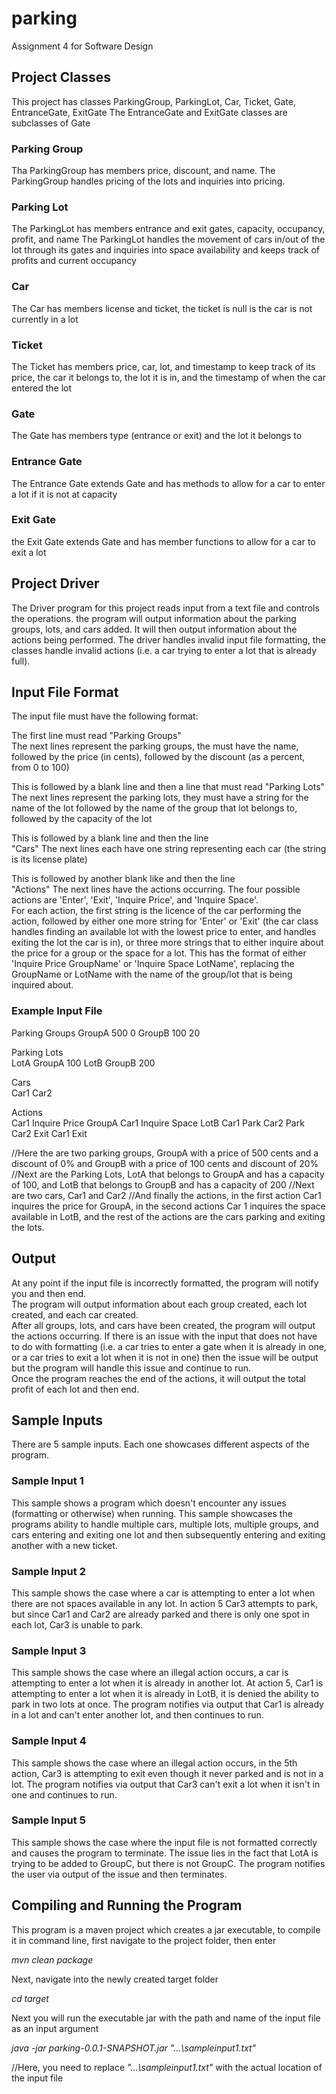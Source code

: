 # parking
Assignment 4  for Software Design

## Project Classes
This project has classes ParkingGroup, ParkingLot, Car, Ticket, Gate, EntranceGate, ExitGate
The EntranceGate and ExitGate classes are subclasses of Gate

### Parking Group
Tha ParkingGroup has members price, discount, and name.
The ParkingGroup handles pricing of the lots and inquiries into pricing.

### Parking Lot
The ParkingLot has members entrance and exit gates, capacity, occupancy, profit, and name
The ParkingLot handles the movement of cars in/out of the lot through its gates and inquiries into space availability and keeps track of profits and current occupancy

### Car
The Car has members license and ticket, the ticket is null is the car is not currently in a lot

### Ticket
The Ticket has members price, car, lot, and timestamp to keep track of its price, the car it belongs to, the lot it is in, and the timestamp of when the car entered the lot

### Gate
The Gate has members type (entrance or exit) and the lot it belongs to

### Entrance Gate
The Entrance Gate extends Gate and has methods to allow for a car to enter a lot if it is not at capacity

### Exit Gate
the Exit Gate extends Gate and has member functions to allow for a car to exit a lot

## Project Driver
The Driver program for this project reads input from a text file and controls the operations.
the program will output information about the parking groups, lots, and cars added.
It will then output information about the actions being performed.
The driver handles invalid input file formatting, the classes handle invalid actions (i.e. a car trying to enter a lot that is already full).

## Input File Format
The input file must have the following format:  

The first line must read "Parking Groups"  
The next lines represent the parking groups, the must have the name, followed by the price (in cents), followed by the discount (as a percent, from 0 to 100)

This is followed by a blank line and then a line that must read "Parking Lots"  
The next lines represent the parking lots, they must have a string for the name of the lot followed by the name of the group that lot belongs to, followed by the capacity of the lot 

This is followed by a blank line and then the line  
"Cars" 
The next lines each have one string representing each car (the string is its license plate)

This is followed by another blank like and then the line  
"Actions"
The next lines have the actions occurring. The four possible actions are 'Enter', 'Exit', 'Inquire Price', and 'Inquire Space'.  
For each action, the first string is the licence of the car performing the action, followed by either one more string for 'Enter' or 'Exit'
(the car class handles finding an available lot with the lowest price to enter, and handles exiting the lot the car is in), or three more 
strings that to either inquire about the price for a group or the space for a lot. This has the format of either 
'Inquire Price GroupName' or 'Inquire Space LotName', replacing the GroupName or LotName with the name of the group/lot that is being inquired about.


### Example Input File
Parking Groups
GroupA 500 0
GroupB 100 20

Parking Lots  
LotA GroupA 100
LotB GroupB 200

Cars  
Car1
Car2

Actions  
Car1 Inquire Price GroupA
Car1 Inquire Space LotB
Car1 Park
Car2 Park
Car2 Exit
Car1 Exit

//Here the are two parking groups, GroupA with a price of 500 cents and a discount of 0% and 
GroupB with a price of 100 cents and discount of 20%
//Next are the Parking Lots, LotA that belongs to GroupA and has a capacity of 100, and LotB that 
belongs to GroupB and has a capacity of 200
//Next are two cars, Car1 and Car2
//And finally the actions, in the first action Car1 inquires the price for GroupA, in the second 
actions Car 1 inquires the space available in LotB, and the rest of the actions are the cars parking and exiting the lots.

## Output
At any point if the input file is incorrectly formatted, the program will notify you and then end.  
The program will output information about each group created, each lot created, and each car created.    
After all groups, lots, and cars have been created, the program will output the actions occurring. 
If there is an issue with the input that does not have to do with formatting (i.e. a car tries to enter a gate when it is already in one, or
a car tries to exit a lot when it is not in one) then the issue will be output but 
the program will handle this issue and continue to run.  
Once the program reaches the end of the actions, it will output the total profit of each lot and then end.

## Sample Inputs
There are 5 sample inputs. Each one showcases different aspects of the program.

### Sample Input 1
This sample shows a program which doesn't encounter any issues (formatting or otherwise) when running. 
This sample showcases the programs ability to handle multiple cars, multiple lots, multiple groups, and cars 
entering and exiting one lot and then subsequently entering and exiting another 
with a new ticket.


### Sample Input 2
This sample shows the case where a car is attempting to enter a lot when there are not spaces 
available in any lot. In action 5 Car3 attempts to park, but since Car1 and Car2 are already parked
and there is only one spot in each lot, Car3 is unable to park.


### Sample Input 3
This sample shows the case where an illegal action occurs,
a car is attempting to enter a lot when it is already in another lot.
At action 5, Car1 is attempting to enter a lot when it is already in LotB, it is denied the ability to 
park in two lots at once. The program notifies via output that 
Car1 is already in a lot and can't enter another lot, and then continues to run.


### Sample Input 4
This sample shows the case where an illegal action occurs, in the 5th action, Car3 is attempting to exit 
even though it never parked and is not in a lot. The program notifies via output that Car3 can't exit a 
lot when it isn't in one and continues to run.


### Sample Input 5
This sample shows the case where the input file is not formatted correctly 
and causes the program to terminate. 
The issue lies in the fact that LotA is trying to be added to GroupC, but there is not GroupC.
The program notifies the user via output of the issue and then terminates.


## Compiling and Running the Program
This program is a maven project which creates a jar executable, to compile it in command line, first navigate to the project folder, then enter  

*mvn clean package*

Next, navigate into the newly created target folder

*cd target*

Next you will run the executable jar with the path and name of the input file as an input argument

*java -jar parking-0.0.1-SNAPSHOT.jar "...\sampleinput1.txt"*  

//Here, you need to replace *"...\sampleinput1.txt"* with the actual location of the input file